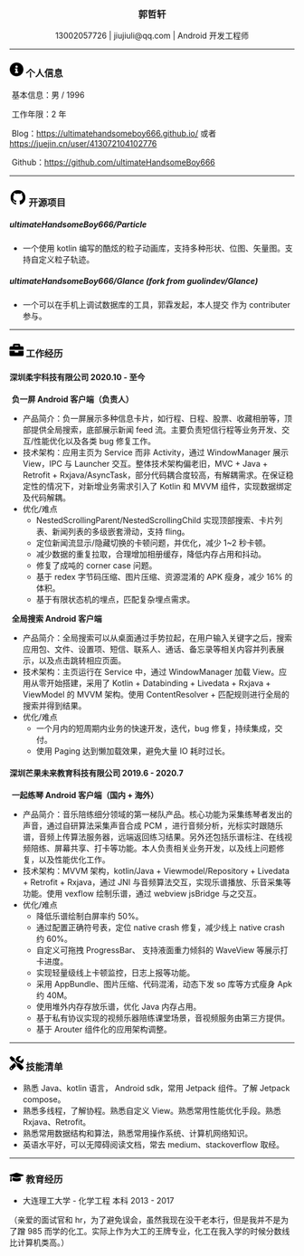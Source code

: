  <center>
     <h3>郭哲轩</h3>
     <div>
         <span>
             13002057726
         </span>
         |
         <span>
         	 jiujiuli@qq.com
         </span>
       	 |
         <span>
         	 Android 开发工程师
         </span>
 </center>

** **

### <img src="assets/info-circle-solid.svg" width="25px"> 个人信息

​	基本信息：男 / 1996 

​	工作年限：2 年

​	Blog：https://ultimatehandsomeboy666.github.io/ 或者 https://juejin.cn/user/413072104102776

​	Github：https://github.com/ultimateHandsomeBoy666

** **

### <img src="assets/Github.svg" width="30px"> 开源项目

#####   ultimateHandsomeBoy666/Particle

* 一个使用 kotlin 编写的酷炫的粒子动画库，支持多种形状、位图、矢量图。支持自定义粒子轨迹。

#####   ultimateHandsomeBoy666/Glance (fork from guolindev/Glance)

* 一个可以在手机上调试数据库的工具，郭霖发起，本人提交 作为 contributer 参与。

** **

### <img src="assets/briefcase-solid.svg" width="25px"> 工作经历

#### 深圳柔宇科技有限公司																					   **2020.10 - 至今**

​    **负一屏 Android 客户端（负责人）**

* 产品简介：负一屏展示多种信息卡片，如行程、日程、股票、收藏相册等，顶部提供全局搜索，底部展示新闻 feed 流。主要负责短信行程等业务开发、交互/性能优化以及各类 bug 修复工作。
* 技术架构：应用主页为 Service 而非 Activity，通过 WindowManager 展示 View，IPC 与 Launcher 交互。整体技术架构偏老旧，MVC + Java + Retrofit + Rxjava/AsyncTask，部分代码耦合度较高，有解耦需求。在保证稳定性的情况下，对新增业务需求引入了 Kotlin 和 MVVM 组件，实现数据绑定及代码解耦。
* 优化/难点
  * NestedScrollingParent/NestedScrollingChild 实现顶部搜索、卡片列表、新闻列表的多级嵌套滑动，支持 fling。
  * 定位新闻流显示/隐藏切换的卡顿问题，并优化，减少 1~2 秒卡顿。
  * 减少数据的重复拉取，合理增加相册缓存，降低内存占用和抖动。
  * 修复了成吨的 corner case 问题。
  * 基于 redex 字节码压缩、图片压缩、资源混淆的 APK 瘦身，减少 16% 的体积。
  * 基于有限状态机的埋点，匹配复杂埋点需求。

​    **全局搜索 Android 客户端**

* 产品简介：全局搜索可以从桌面通过手势拉起，在用户输入关键字之后，搜索应用包、文件、设置项、短信、联系人、通话、备忘录等相关内容并列表展示，以及点击跳转相应页面。
* 技术架构：主页运行在 Service 中，通过 WindowManager 加载 View。应用从零开始搭建，采用了 Kotlin + Databinding + Livedata + Rxjava + ViewModel 的 MVVM 架构。使用 ContentResolver + 匹配规则进行全局的搜索并得到结果。
* 优化/难点
  * 一个月内的短周期内业务的快速开发，迭代，bug 修复，持续集成，交付。
  * 使用 Paging 达到懒加载效果，避免大量 IO 耗时过长。 

#### 深圳芒果未来教育科技有限公司											                            **2019.6 - 2020.7**

​	**一起练琴 Android 客户端（国内 + 海外）**

- 产品简介：音乐陪练细分领域的第一梯队产品。核心功能为采集练琴者发出的声音，通过自研算法采集声音合成 PCM ，进行音频分析，光标实时跟随乐谱，音频上传算法服务器，远端返回练习结果。另外还包括乐谱标注、在线视频陪练、屏幕共享、打卡等功能。本人负责相关业务开发，以及线上问题修复，以及性能优化工作。
- 技术架构：MVVM 架构，kotlin/Java + Viewmodel/Repository + Livedata + Retrofit + Rxjava，通过 JNI 与音频算法交互，实现乐谱播放、乐音采集等功能。使用 vexflow 绘制乐谱，通过 webview jsBridge 与之交互。
- 优化/难点
  * 降低乐谱绘制白屏率约 50%。
  * 通过配置正确符号表，定位 native crash 修复，减少线上 native crash 约 60%。
  * 自定义可拖拽 ProgressBar、 支持液面重力倾斜的 WaveView 等展示打卡进度。
  * 实现轻量级线上卡顿监控，日志上报等功能。
  * 采用 AppBundle、图片压缩、代码混淆，动态下发 so 库等方式瘦身 Apk 约 40M。
  * 使用堆外内存存放乐谱，优化 Java 内存占用。
  * 基于私有协议实现的视频乐器陪练课堂场景，音视频服务由第三方提供。
  * 基于 Arouter 组件化的应用架构调整。

** **

### <img src="assets/tools-solid.svg" width="25px"> 技能清单

* 熟悉 Java、kotlin 语言， Android sdk，常用 Jetpack 组件。了解 Jetpack compose。
* 熟悉多线程，了解协程。熟悉自定义 View。熟悉常用性能优化手段。熟悉 Rxjava、Retrofit。
* 熟悉常用数据结构和算法，熟悉常用操作系统、计算机网络知识。
* 英语水平好，可以无障碍阅读文档，常去 medium、stackoverflow 取经。

** **

### <img src="assets/graduation-cap-solid.svg" width="25px"> 教育经历

* 大连理工大学 - 化学工程  本科																		 2013 - 2017

（亲爱的面试官和 hr，为了避免误会，虽然我现在没干老本行，但是我并不是为了蹭 985 而学的化工。实际上作为大工的王牌专业，化工在我入学的时候分数线比计算机类高。）

